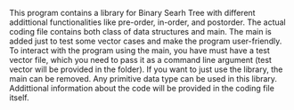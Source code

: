 This program contains a library for Binary Searh Tree with different addittional functionalities like pre-order, in-order, and postorder.
The actual coding file contains both class of data structures and main. The main is added just to test some vector cases and make the program user-friendly.
To interact with the program using the main, you have must have a test vector file, which you need to pass it as a command line argument 
(test vector will be provided in the folder). If you want to just use the library, the main can be removed. Any primitive data type can be used in this library. 
Addittional information about the code will be provided in the coding file itself. 
